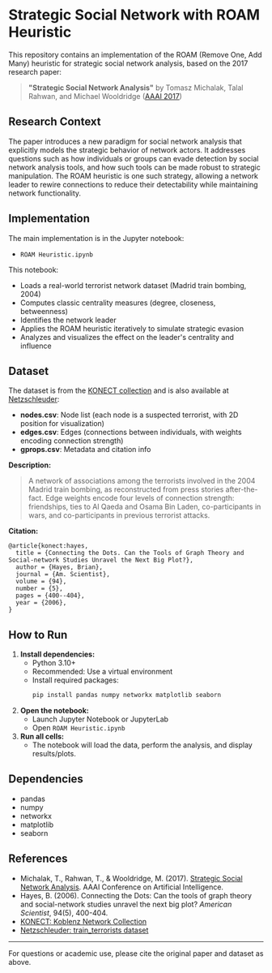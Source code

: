 # Strategic Social Network with ROAM Heuristic

This repository contains an implementation of the ROAM (Remove One, Add Many) heuristic for strategic social network analysis, based on the 2017 research paper:

> **"Strategic Social Network Analysis"** by Tomasz Michalak, Talal Rahwan, and Michael Wooldridge ([AAAI 2017](https://aaai.org/papers/11142-aaai-31-2017/))

## Research Context

The paper introduces a new paradigm for social network analysis that explicitly models the strategic behavior of network actors. It addresses questions such as how individuals or groups can evade detection by social network analysis tools, and how such tools can be made robust to strategic manipulation. The ROAM heuristic is one such strategy, allowing a network leader to rewire connections to reduce their detectability while maintaining network functionality.

## Implementation

The main implementation is in the Jupyter notebook:
- `ROAM Heuristic.ipynb`

This notebook:
- Loads a real-world terrorist network dataset (Madrid train bombing, 2004)
- Computes classic centrality measures (degree, closeness, betweenness)
- Identifies the network leader
- Applies the ROAM heuristic iteratively to simulate strategic evasion
- Analyzes and visualizes the effect on the leader's centrality and influence

## Dataset

The dataset is from the [KONECT collection](http://konect.cc/networks/moreno_train) and is also available at [Netzschleuder](https://networks.skewed.de/net/train_terrorists):
- **nodes.csv**: Node list (each node is a suspected terrorist, with 2D position for visualization)
- **edges.csv**: Edges (connections between individuals, with weights encoding connection strength)
- **gprops.csv**: Metadata and citation info

**Description:**
> A network of associations among the terrorists involved in the 2004 Madrid train bombing, as reconstructed from press stories after-the-fact. Edge weights encode four levels of connection strength: friendships, ties to Al Qaeda and Osama Bin Laden, co-participants in wars, and co-participants in previous terrorist attacks.

**Citation:**
```
@article{konect:hayes,
  title = {Connecting the Dots. Can the Tools of Graph Theory and Social-network Studies Unravel the Next Big Plot?},
  author = {Hayes, Brian},
  journal = {Am. Scientist},
  volume = {94},
  number = {5},
  pages = {400--404},
  year = {2006},
}
```

## How to Run

1. **Install dependencies:**
   - Python 3.10+
   - Recommended: Use a virtual environment
   - Install required packages:
     ```bash
     pip install pandas numpy networkx matplotlib seaborn
     ```
2. **Open the notebook:**
   - Launch Jupyter Notebook or JupyterLab
   - Open `ROAM Heuristic.ipynb`
3. **Run all cells:**
   - The notebook will load the data, perform the analysis, and display results/plots.

## Dependencies
- pandas
- numpy
- networkx
- matplotlib
- seaborn

## References
- Michalak, T., Rahwan, T., & Wooldridge, M. (2017). [Strategic Social Network Analysis](https://aaai.org/papers/11142-aaai-31-2017/). AAAI Conference on Artificial Intelligence.
- Hayes, B. (2006). Connecting the Dots: Can the tools of graph theory and social-network studies unravel the next big plot? *American Scientist*, 94(5), 400-404.
- [KONECT: Koblenz Network Collection](http://konect.cc/networks/moreno_train)
- [Netzschleuder: train_terrorists dataset](https://networks.skewed.de/net/train_terrorists)

---

For questions or academic use, please cite the original paper and dataset as above. 